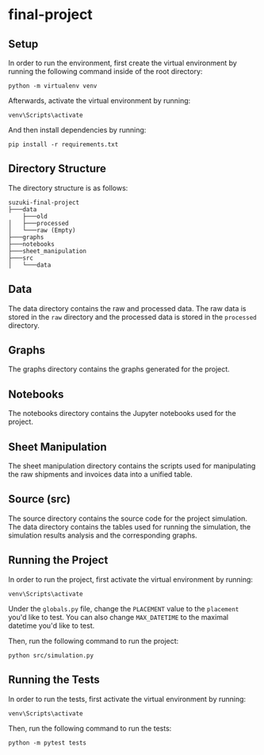 # final-project

## Setup

In order to run the environment, first create the virtual environment by running the following command inside of the root directory:

`python -m virtualenv venv`

Afterwards, activate the virtual environment by running:

`venv\Scripts\activate`

And then install dependencies by running:

`pip install -r requirements.txt`

## Directory Structure

The directory structure is as follows:

```
suzuki-final-project
├───data
    ├───old
│   ├───processed
│   └───raw (Empty)
├───graphs
├───notebooks
├───sheet_manipulation
├───src
│   └───data
```

## Data

The data directory contains the raw and processed data. The raw data is stored in the `raw` directory and the processed data is stored in the `processed` directory.

## Graphs

The graphs directory contains the graphs generated for the project.

## Notebooks

The notebooks directory contains the Jupyter notebooks used for the project.

## Sheet Manipulation

The sheet manipulation directory contains the scripts used for manipulating the raw shipments and invoices data into a unified table.

## Source (src)

The source directory contains the source code for the project simulation. The data directory contains the tables used for running the simulation, the simulation results analysis and the corresponding graphs.


## Running the Project

In order to run the project, first activate the virtual environment by running:

`venv\Scripts\activate`

Under the `globals.py` file, change the `PLACEMENT` value to the `placement` you'd like to test. You can also change `MAX_DATETIME` to the maximal datetime you'd like to test.

Then, run the following command to run the project:

`python src/simulation.py`

## Running the Tests

In order to run the tests, first activate the virtual environment by running:

`venv\Scripts\activate`

Then, run the following command to run the tests:

`python -m pytest tests`
